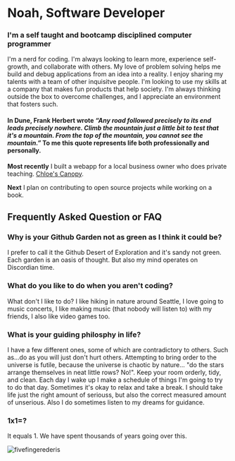 # Noah, Software Developer
### I'm a self taught and bootcamp disciplined computer programmer
I'm a nerd for coding. I'm always looking to learn more, experience self-growth, and collaborate with others. My love of problem solving helps me build and debug applications from an idea into a reality. I enjoy sharing my talents with a team of other inquisitve people. I'm looking to use my skills at a company that makes fun products that help society. I'm always thinking outside the box to overcome challenges, and I appreciate an environment that fosters such.
#### In Dune, Frank Herbert wrote <i>“Any road followed precisely to its end leads precisely nowhere. Climb the mountain just a little bit to test that it's a mountain. From the top of the mountain, you cannot see the mountain.”</i> To me this quote represents life both professionally and personally.

<b>Most recently</b> I built a webapp for a local business owner who does private teaching. [Chloe's Canopy](https://www.chloescanopy.com/).

<b>Next</b> I plan on contributing to open source projects while working on a book.

## Frequently Asked Question or FAQ

### Why is your Github Garden not as green as I think it could be?
I prefer to call it the Github Desert of Exploration and it's sandy not green. Each garden is an oasis of thought. But also my mind operates on Discordian time.

### What do you like to do when you aren't coding?
What don't I like to do? I like hiking in nature around Seattle, I love going to music concerts, I like making music (that nobody will listen to) with my friends, I also like video games too.

### What is your guiding philosphy in life?
I have a few different ones, some of which are contradictory to others. Such as...do as you will just don't hurt others. Attempting to bring order to the universe is futile, because the universe is chaotic by nature... "do the stars arrange themselves in neat little rows? No!". Keep your room orderly, tidy, and clean. Each day I wake up I make a schedule of things I'm going to try to do that day. Sometimes it's okay to relax and take a break. I should take life just the right amount of seriouss, but also the correct measured amount of unserious. Also I do sometimes listen to my dreams for guidance.

### 1x1=?
It equals 1. We have spent thousands of years going over this.

![fivefingerederis](https://github.com/NoahNim/NoahNim/assets/8650503/33384ec4-93f8-466a-84d8-b15dc12fbac9)



